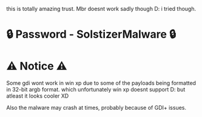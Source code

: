 this is totally amazing trust. Mbr doesnt work sadly though D: i tried though.

# 🔒 Password - SolstizerMalware 🔒

# ⚠ Notice ⚠
Some gdi wont work in win xp due to some of the payloads being formatted in 32-bit argb format.
which unfortunately win xp doesnt support D: but atleast it looks cooler XD

Also the malware may crash at times, probably because of GDI+ issues.
